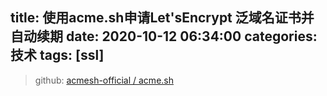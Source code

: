 title: 使用acme.sh申请Let'sEncrypt 泛域名证书并自动续期
date: 2020-10-12 06:34:00
categories: 技术
tags: [ssl]
---
> github: [acmesh-official / acme.sh](https://github.com/acmesh-official/acme.sh/wiki/%E8%AF%B4%E6%98%8E "acmesh-official / acme.sh")